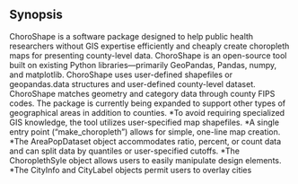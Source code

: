## Synopsis

ChoroShape is a software package designed to help public health researchers without GIS expertise efficiently and cheaply create choropleth maps for presenting county-level data. ChoroShape is an open-source tool built on existing Python libraries—primarily GeoPandas, Pandas, numpy, and matplotlib. ChoroShape uses user-defined shapefiles or geopandas.data structures and user-defined county-level dataset. ChoroShape matches geometry and category data through county FIPS codes. The package is currently being expanded to support other types of geographical areas in addition to counties.
*To avoid requiring specialized GIS knowledge, the tool utilizes user-specified map shapefiles.
*A single entry point (“make_choropleth”) allows for simple, one-line map creation.
*The AreaPopDataset object accommodates ratio, percent, or count data and can split data by quantiles or user-specified cutoffs.
*The ChoroplethSyle object allows users to easily manipulate design elements.
*The CityInfo and CityLabel objects permit users to overlay cities 
